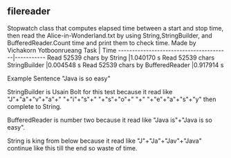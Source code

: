 ## filereader

Stopwatch class that computes elapsed time between a start and stop time, then read the Alice-in-Wonderland.txt by 
using String,StringBuilder, and BufferedReader.Count time and print them to check time.
Made by Vichakorn Yotboonrueang
Task									| Time
----------------------------------------|-----------
Read 52539 chars by String				|1.040170 s
Read 52539 chars StringBuilder			|0.004548 s
Read 52539 chars by BufferedReader		|0.917914 s


Example Sentence 		"Java is 
				  		so easy"
				  
				  
StringBuilder is Usain Bolt for this test because it read like 
"J"+"a"+"v"+"a"+" "+"i"+"s"+" "+"s"+"o"+" "+" "+"e"+"a"+"s"+"y" then complete to String.

BufferedReader is number two because it read like "Java is"+"Java is so easy".

String is king from below because it read like "J"+"Ja"+"Jav"+"Java" continue like this till the end so waste of time.
